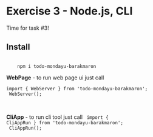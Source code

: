 # Exercise 3 - Node.js, CLI

Time for task #3!<br>
## Install
<code>
    npm i todo-mondayu-barakmaron
</code>

**WebPage** - to run web page ui just call
<br>
<code>
    import { WebServer } from 'todo-mondayu-barakmaron';<br>
    WebServer();
</code>

<br>

**CliApp** - to run cli tool just call
<code>
    import { CliAppRun } from 'todo-mondayu-barakmaron';<br>
    CliAppRun();
</code>
